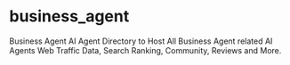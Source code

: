 # business_agent
Business Agent AI Agent Directory to Host All Business Agent related AI Agents Web Traffic Data, Search Ranking, Community, Reviews and More.
